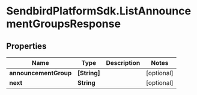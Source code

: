 # SendbirdPlatformSdk.ListAnnouncementGroupsResponse

## Properties

Name | Type | Description | Notes
------------ | ------------- | ------------- | -------------
**announcementGroup** | **[String]** |  | [optional] 
**next** | **String** |  | [optional] 


